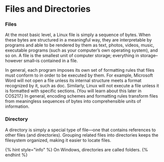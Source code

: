 # Files and Directories

### Files

At the most basic level, a Linux file is simply a sequence of bytes. When these bytes are structured in a meaningful way, they are interpretable by programs and able to be rendered by them as text, photos, videos, music, executable programs (such as your computer’s own operating system), and so on. A file is the smallest unit of computer storage; everything in storage–however small–is contained in a file.&#x20;

In general, each program imposes its own set of formatting rules that files must conform to in order to be executed by them. For example, Microsoft Word will not open a file unless its internal structure meets a format recognized by it, such as doc. Similarly, Linux will not execute a file unless it is formatted with specific sections. (You will learn about this later in COS217.) In general, encoding schemes and formatting rules transform files from meaningless sequences of bytes into comprehensible units of information. &#x20;

### Directory

A directory is simply a special type of file—one that contains references to other files (and directories). Grouping related files into directories keeps the filesystem organized, making it easier to locate files.&#x20;

{% hint style="info" %}
On Windows, directories are called folders.
{% endhint %}
